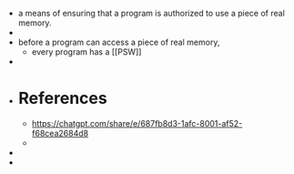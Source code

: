 - a means of ensuring that a program is authorized to use a piece of real memory.
-
- before a program can access a piece of real memory,
	- every program has a [[PSW]]
-
- # References
	- https://chatgpt.com/share/e/687fb8d3-1afc-8001-af52-f68cea2684d8
	-
-
-